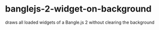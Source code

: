 # banglejs-2-widget-on-background
 draws all loaded widgets of a Bangle.js 2 without clearing the background
